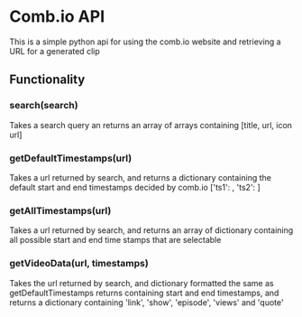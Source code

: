 # Comb.io API

This is a simple python api for using the comb.io website and retrieving a URL for a generated clip

## Functionality

### search(search)
Takes a search query an returns an array of arrays containing [title, url, icon url]

### getDefaultTimestamps(url)
Takes a url returned by search, and returns a dictionary containing the default start and end timestamps decided by comb.io ['ts1': <start timestamp>, 'ts2': <end timestamp>]

### getAllTimestamps(url)
Takes a url returned by search, and returns an array of dictionary containing all possible start and end time stamps that are selectable

### getVideoData(url, timestamps)
Takes the url returned by search, and dictionary formatted the same as getDefaultTimestamps returns containing start and end timestamps, and returns a dictionary containing 'link', 'show', 'episode', 'views' and 'quote'
